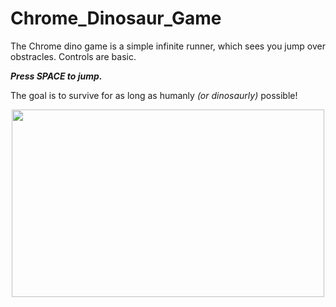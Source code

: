 # Chrome_Dinosaur_Game
The Chrome dino game is a simple infinite runner, which sees you jump over obstracles. Controls are basic. 

  ***Press SPACE to jump.***

The goal is to survive for as long as humanly *(or dinosaurly)* possible!

<p align="center">
<img src="https://miro.medium.com/max/1080/1*zfHgiP6zVBVvQT5YxISiJw.gif" height="300px" width="500px">
</p>

